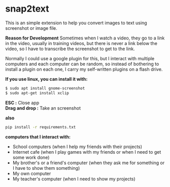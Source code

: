 # snap2text

This is an simple extension to help you convert images to text using screenshot or image file.

**Reason for Development**
Sometimes when I watch a video, they go to a link in the video, usually in training videos, but there is never a link below the video, so I have to transcribe the screenshot to get to the link.

Normally I could use a google plugin for this, but I interact with multiple computers and each computer can be random, so instead of bothering to install a plugin on each one, I carry my self-written plugins on a flash drive.


**If you use linux, you can install it with:**
```bash
$ sudo apt install gnome-screenshot
$ sudo apt-get install xclip
```

**ESC :** Close app <br>
**Drag and drop :** Take an screenshot


**also**
```bash
pip install -r requirements.txt
```


**computers that I interact with:**
- School computers (when I help my friends with their projects)
- Internet cafe (when I play games with my friends or when I need to get some work done)
- My brother's or a friend's computer (when they ask me for something or I have to show them something)
- My own computer
- My teacher's computer (when I need to show my projects)
